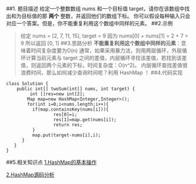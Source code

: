 ##1. 题目描述
给定一个整数数组 nums 和一个目标值 target，请你在该数组中找出和为目标值的那 **两个** 整数，并返回他们的数组下标。
你可以假设每种输入只会对应一个答案。但是，你不能重复利用这个数组中同样的元素。
##2.示例
>给定 nums = [2, 7, 11, 15], target = 9
因为 nums[0] + nums[1] = 2 + 7 = 9
所以返回 [0, 1]
##3.思路分析
**不能重复利用这个数组中同样的元素**：意味着时间复杂度要为O(n)
通常，如果采用暴力法，则用两层循环，外层循环计算当前元素与 target 之间的差值，内层循环寻找该差值，若找到该差值，则返回两个元素的下标，时间复杂度：O(n^2)。 内层循环查找差值很浪费时间，那么如何减少查询时间呢？利用 HashMap ！
##4.代码实现
```
class Solution {
    public int[] twoSum(int[] nums, int target) {
         int []res=new int[2];
        Map map=new HashMap<Integer,Integer>();
        for(int i=0;i<nums.length;i++){
          if(map.containsKey(nums[i])){
                  res[0]=i;
                  res[1]=map.get(nums[i]);
                  return res;
          }
          map.put(target-nums[i],i);
      }
   }
}
```
##5.相关知识点
[1.HashMap的基本操作](https://www.cnblogs.com/hanlk/p/11229058.html)

[2.HashMap源码分析](https://www.jianshu.com/p/ee0de4c99f87)



